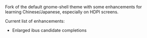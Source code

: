 Fork of the default gnome-shell theme with some enhancements for learning
Chinese/Japanese, especially on HDPI screens.

Current list of enhancements:
- Enlarged ibus candidate completions
